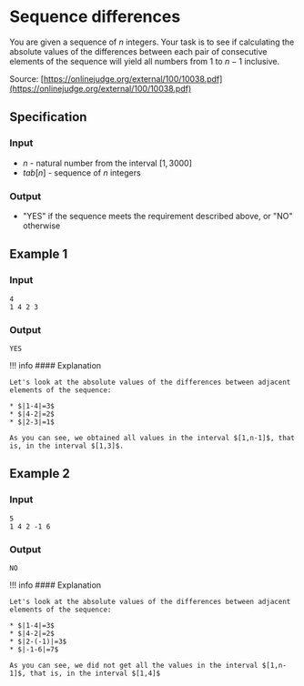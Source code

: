 # Sequence differences

You are given a sequence of $n$ integers. Your task is to see if calculating the absolute values of the differences between each pair of consecutive elements of the sequence will yield all numbers from $1$ to $n-1$ inclusive.

Source: [https://onlinejudge.org/external/100/10038.pdf](https://onlinejudge.org/external/100/10038.pdf)

## Specification

### Input

* $n$ - natural number from the interval $[1,3000]$
* $tab[n]$ - sequence of $n$ integers

### Output

* "YES" if the sequence meets the requirement described above, or "NO" otherwise

## Example 1

### Input

```
4
1 4 2 3
```

### Output

```
YES
```

!!! info
	#### Explanation
	
	Let's look at the absolute values of the differences between adjacent elements of the sequence:
	
	* $|1-4|=3$
	* $|4-2|=2$
	* $|2-3|=1$
	
	As you can see, we obtained all values in the interval $[1,n-1]$, that is, in the interval $[1,3]$.

## Example 2

### Input

```
5
1 4 2 -1 6
```

### Output

```
NO
```

!!! info
	#### Explanation
	
	Let's look at the absolute values of the differences between adjacent elements of the sequence:
	
	* $|1-4|=3$
	* $|4-2|=2$
	* $|2-(-1)|=3$
	* $|-1-6|=7$
	
	As you can see, we did not get all the values in the interval $[1,n-1]$, that is, in the interval $[1,4]$

